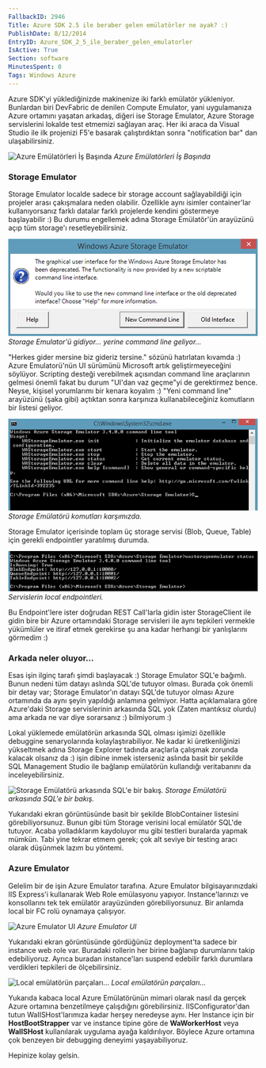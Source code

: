 ```yaml
---
FallbackID: 2946
Title: Azure SDK 2.5 ile beraber gelen emülatörler ne ayak? :)
PublishDate: 8/12/2014
EntryID: Azure_SDK_2_5_ile_beraber_gelen_emulatorler
IsActive: True
Section: software
MinutesSpent: 0
Tags: Windows Azure
---
```

Azure SDK'yi yüklediğinizde makinenize iki farklı emülatör yükleniyor.
Bunlardan biri DevFabric de denilen Compute Emulator, yani uygulamanıza
Azure ortamını yaşatan arkadaş, diğeri ise Storage Emulator, Azure
Storage servislerini lokalde test etmemizi sağlayan araç. Her iki araca
da Visual Studio ile ilk projenizi F5'e basarak çalıştırdıktan sonra
"notification bar" dan ulaşabilirsiniz.

![Azure Emülatörleri İş
Başında](media/Azure_SDK_2_5_ile_beraber_gelen_emulatorler/emulator.png)
*Azure Emülatörleri İş Başında*

### Storage Emulator

Storage Emulator localde sadece bir storage account sağlayabildiği için
projeler arası çakışmalara neden olabilir. Özellikle aynı isimler
container'lar kullanıyorsanız farklı datalar farklı projelerde kendini
göstermeye başlayabilir :) Bu durumu engellemek adına Storage
Emülatör'ün arayüzünü açıp tüm storage'ı resetleyebilirsiniz.

![Storage Emulator'ü gidiyor... yerine command line geliyor...](media/Azure_SDK_2_5_ile_beraber_gelen_emulatorler/emulator2.png)
*Storage Emulator'ü gidiyor... yerine command line geliyor...*

"Herkes gider mersine biz gideriz tersine." sözünü hatırlatan kıvamda :) Azure Emulatorü'nün UI sürümünü Microsoft artık geliştirmeyeceğini söylüyor. Scripting desteği verebilmek açısından command line araçlarının gelmesi önemli fakat bu durum "UI'dan vaz geçme"yi de gerektirmez bence. Neyse, kişisel yorumlarımı bir kenara koyalım :) "Yeni command line" arayüzünü (şaka gibi) açtıktan sonra karşınıza kullanabileceğiniz komutların bir listesi geliyor.

![Storage Emülatörü komutları karşımızda.](media/Azure_SDK_2_5_ile_beraber_gelen_emulatorler/emulator3.png)
*Storage Emülatörü komutları karşımızda.*

Storage Emulator içerisinde toplam üç storage servisi (Blob, Queue,
Table) için gerekli endpointler yaratılmış durumda. 

![Servislerin local endpointleri.](media/Azure_SDK_2_5_ile_beraber_gelen_emulatorler/emulator4.png)
*Servislerin local endpointleri.*

Bu Endpoint'lere ister doğrudan REST Call'larla gidin ister StorageClient ile gidin bire
bir Azure ortamındaki Storage servisleri ile aynı tepkileri vermekle
yükümlüler ve itiraf etmek gerekirse şu ana kadar herhangi bir
yanlışlarını görmedim :)

### Arkada neler oluyor...

Esas işin ilginç tarafı şimdi başlayacak :) Storage Emulator SQL'e
bağımlı. Bunun nedeni tüm datayı aslında SQL'de tutuyor olması. Burada
çok önemli bir detay var; Storage Emulator'ın datayı SQL'de tutuyor
olması Azure ortamında da aynı şeyin yapıldığı anlamına gelmiyor. Hatta
açıklamalara göre Azure'daki Storage servislerinin arkasında SQL yok
(Zaten mantıksız olurdu) ama arkada ne var diye sorarsanız :) bilmiyorum
:)

Lokal yüklemede emülatörün arkasında SQL olması işimizi özellikle
debuggine senaryolarında kolaylaştırabiliyor. Ne kadar ki
üretkenliğinizi yükseltmek adına Storage Explorer tadında araçlarla
çalışmak zorunda kalacak olsanız da :) işin dibine inmek isterseniz
aslında basit bir şekilde SQL Management Studio ile bağlanıp emülatörün
kullandığı veritabanını da inceleyebilirsiniz.

![Storage Emülatörü arkasında SQL'e bir
bakış.](media/Azure_SDK_2_5_ile_beraber_gelen_emulatorler/emulator5.png)
*Storage Emülatörü arkasında SQL'e bir bakış.*

Yukarıdaki ekran görüntüsünde basit bir şekilde BlobContainer listesini
görebiliyorsunuz. Bunun gibi tüm Storage verisini local emülatör SQL'de
tutuyor. Acaba yolladıklarım kaydoluyor mu gibi testleri buralarda
yapmak mümkün. Tabi yine tekrar etmem gerek; çok alt seviye bir testing
aracı olarak düşünmek lazım bu yöntemi.

### Azure Emulator

Gelelim bir de işin Azure Emulator tarafına. Azure Emulator
bilgisayarınızdaki IIS Express'i kullanarak Web Role emülasyonu yapıyor.
Instance'larınızı ve konsollarını tek tek emülatör arayüzünden
görebiliyorsunuz. Bir anlamda local bir FC rolü oynamaya çalışıyor.

![Azure Emulator
UI](media/Azure_SDK_2_5_ile_beraber_gelen_emulatorler/emulator7.png)
*Azure Emulator UI*

Yukarıdaki ekran görüntüsünde gördüğünüz deployment'ta sadece bir instance web role var. Buradaki rollerin her birine
bağlanıp durumlarını takip edebiliyoruz. Ayrıca buradan instance'ları
suspend edebilir farklı durumlara verdikleri tepkileri de
ölçebilirsiniz.

![Local emülatörün
parçaları...](media/Azure_SDK_2_5_ile_beraber_gelen_emulatorler/emulator6.png)
*Local emülatörün parçaları...*

Yukarıda kabaca local Azure Emülatörünün mimari olarak nasıl da gerçek
Azure ortamına benzetilmeye çalışdığını görebilirsiniz.
IISConfigurator'dan tutun WaIISHost'larımıza kadar herşey neredeyse
aynı. Her Instance için bir **HostBootStrapper** var ve instance tipine göre
de **WaWorkerHost** veya **WaIISHost** kullanılarak uygulama ayağa kaldırılıyor.
Böylece Azure ortamına çok benzeyen bir debugging deneyimi
yaşayabiliyoruz.

Hepinize kolay gelsin.


